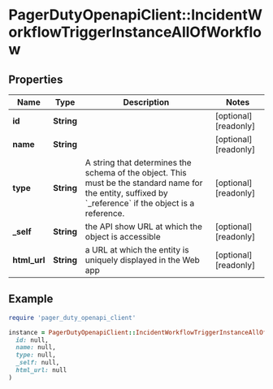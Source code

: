 # PagerDutyOpenapiClient::IncidentWorkflowTriggerInstanceAllOfWorkflow

## Properties

| Name | Type | Description | Notes |
| ---- | ---- | ----------- | ----- |
| **id** | **String** |  | [optional][readonly] |
| **name** | **String** |  | [optional][readonly] |
| **type** | **String** | A string that determines the schema of the object. This must be the standard name for the entity, suffixed by &#x60;_reference&#x60; if the object is a reference. | [optional][readonly] |
| **_self** | **String** | the API show URL at which the object is accessible | [optional][readonly] |
| **html_url** | **String** | a URL at which the entity is uniquely displayed in the Web app | [optional][readonly] |

## Example

```ruby
require 'pager_duty_openapi_client'

instance = PagerDutyOpenapiClient::IncidentWorkflowTriggerInstanceAllOfWorkflow.new(
  id: null,
  name: null,
  type: null,
  _self: null,
  html_url: null
)
```

